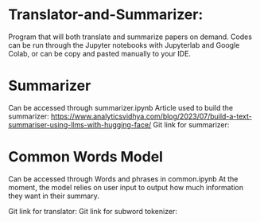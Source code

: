 # Translator-and-Summarizer:
Program that will both translate and summarize papers on demand.
Codes can be run through the Jupyter notebooks with Jupyterlab and Google Colab, or can be copy and pasted manually to your IDE. 

# Summarizer 
Can be accessed through summarizer.ipynb
Article used to build the summarizer: https://www.analyticsvidhya.com/blog/2023/07/build-a-text-summariser-using-llms-with-hugging-face/ 
Git link for summarizer:

# Common Words Model
Can be accessed through Words and phrases in common.ipynb
At the moment, the model relies on user input to output how much information they want in their summary.


Git link for translator:
Git link for subword tokenizer:
